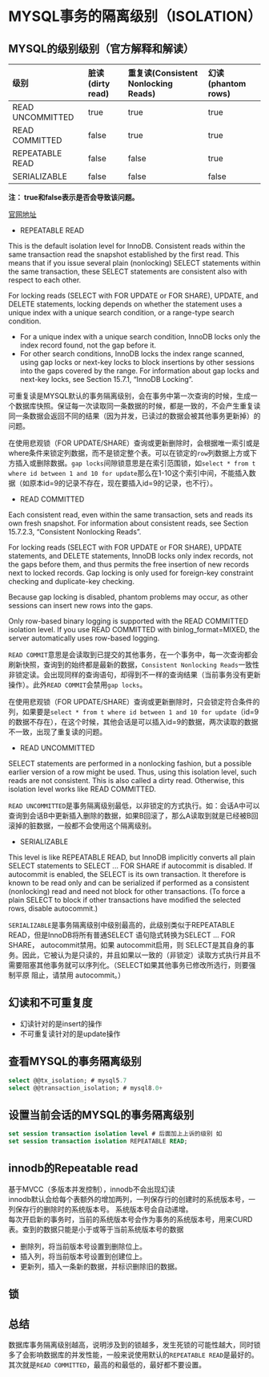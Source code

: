 # MYSQL事务的隔离级别（ISOLATION）

## MYSQL的级别级别（官方解释和解读）

| 级别             | 脏读(dirty read) | 重复读(Consistent Nonlocking Reads) | 幻读(phantom rows) |
| :--------------- | :--------------- | :---------------------------------- | :----------------- |
| READ UNCOMMITTED | true             | true                                | true               |
| READ COMMITTED   | false            | true                                | true               |
| REPEATABLE READ  | false            | false                               | true               |
| SERIALIZABLE     | false            | false                               | false              |
**注： true和false表示是否会导致该问题。**

[官网地址](https://dev.mysql.com/doc/refman/8.0/en/innodb-transaction-isolation-levels.html)
- REPEATABLE READ


This is the default isolation level for InnoDB. Consistent reads within the same transaction read the snapshot established by the first read. This means that if you issue several plain (nonlocking) SELECT statements within the same transaction, these SELECT statements are consistent also with respect to each other.

For locking reads (SELECT with FOR UPDATE or FOR SHARE), UPDATE, and DELETE statements, locking depends on whether the statement uses a unique index with a unique search condition, or a range-type search condition.

* For a unique index with a unique search condition, InnoDB locks only the index record found, not the gap before it.
* For other search conditions, InnoDB locks the index range scanned, using gap locks or next-key locks to block insertions by other sessions into the gaps covered by the range. For information about gap locks and next-key locks, see Section 15.7.1, “InnoDB Locking”.

可重复读是MYSQL默认的事务隔离级别，会在事务中第一次查询的时候，生成一个数据库快照。保证每一次读取同一条数据的时候，都是一致的，不会产生重复读同一条数据会返回不同的结果（因为并发，已读过的数据会被其他事务更新掉）的问题。

在使用悲观锁（FOR UPDATE/SHARE）查询或更新删除时，会根据唯一索引或是where条件来锁定列数据，而不是锁定整个表。可以在锁定的`row`列数据上方或下方插入或删除数据。`gap locks`间隙锁意思是在索引范围锁，如`select * from t where id between 1 and 10 for update`那么在1-10这个索引中间，不能插入数据（如原本id=9的记录不存在，现在要插入id=9的记录，也不行）。

- READ COMMITTED

Each consistent read, even within the same transaction, sets and reads its own fresh snapshot. For information about consistent reads, see Section 15.7.2.3, “Consistent Nonlocking Reads”.

For locking reads (SELECT with FOR UPDATE or FOR SHARE), UPDATE statements, and DELETE statements, InnoDB locks only index records, not the gaps before them, and thus permits the free insertion of new records next to locked records. Gap locking is only used for foreign-key constraint checking and duplicate-key checking.

Because gap locking is disabled, phantom problems may occur, as other sessions can insert new rows into the gaps. 

Only row-based binary logging is supported with the READ COMMITTED isolation level. If you use READ COMMITTED with binlog_format=MIXED, the server automatically uses row-based logging.

`READ COMMIT`意思是会读取到已提交的其他事务，在一个事务中，每一次查询都会刷新快照，查询到的始终都是最新的数据，`Consistent Nonlocking Reads`一致性非锁定读。会出现同样的查询语句，却得到不一样的查询结果（当前事务没有更新操作）。此外`READ COMMIT`会禁用`gap locks`。

在使用悲观锁（FOR UPDATE/SHARE）查询或更新删除时，只会锁定符合条件的列，如果要是`select * from t where id between 1 and 10 for update`（id=9的数据不存在），在这个时候，其他会话是可以插入id=9的数据，两次读取的数据不一致，出现了重复读的问题。


- READ UNCOMMITTED


SELECT statements are performed in a nonlocking fashion, but a possible earlier version of a row might be used. Thus, using this isolation level, such reads are not consistent. This is also called a dirty read. Otherwise, this isolation level works like READ COMMITTED.

`READ UNCOMMITTED`是事务隔离级别最低，以非锁定的方式执行。如：会话A中可以查询到会话B中更新插入删除的数据，如果B回滚了，那么A读取到就是已经被B回滚掉的脏数据，一般都不会使用这个隔离级别。

- SERIALIZABLE


This level is like REPEATABLE READ, but InnoDB implicitly converts all plain SELECT statements to SELECT ... FOR SHARE if autocommit is disabled. If autocommit is enabled, the SELECT is its own transaction. It therefore is known to be read only and can be serialized if performed as a consistent (nonlocking) read and need not block for other transactions. (To force a plain SELECT to block if other transactions have modified the selected rows, disable autocommit.)


`SERIALIZABLE`是事务隔离级别中级别最高的，此级别类似于REPEATABLE READ，但是InnoDB将所有普通SELECT 语句隐式转换为SELECT ... FOR SHARE， autocommit禁用。如果 autocommit启用，则 SELECT是其自身的事务。因此，它被认为是只读的，并且如果以一致的（非锁定）读取方式执行并且不需要阻塞其他事务就可以序列化。（SELECT如果其他事务已修改所选行，则要强制平原 阻止，请禁用 autocommit。）


## 幻读和不可重复度
- 幻读针对的是insert的操作
- 不可重复读针对的是update操作


## 查看MYSQL的事务隔离级别
```sql
select @@tx_isolation; # mysql5.7
select @@transaction_isolation; # mysql8.0+
```

## 设置当前会话的MYSQL的事务隔离级别
```sql
set session transaction isolation level # 后面加上上诉的级别 如
set session transaction isolation REPEATABLE READ;
```

## innodb的Repeatable read
基于MVCC（多版本并发控制），innodb不会出现幻读  
innodb默认会给每个表额外的增加两列，一列保存行的创建时的系统版本号，一列保存行的删除时的系统版本号。
系统版本号会自动递增。  
每次开启新的事务时，当前的系统版本号会作为事务的系统版本号，用来CURD表。查到的数据只能是小于或等于当前系统版本号的数据  
- 删除列，将当前版本号设置到删除位上。
- 插入列，将当前版本号设置到创建位上。
- 更新列，插入一条新的数据，并标识删除旧的数据。



## 锁



## 总结
数据库事务隔离级别越高，说明涉及到的锁越多，发生死锁的可能性越大，同时锁多了会影响数据库的并发性能，一般来说使用默认的`REPEATABLE READ`是最好的。其次就是`READ COMMITTED`，最高的和最低的，最好都不要设置。